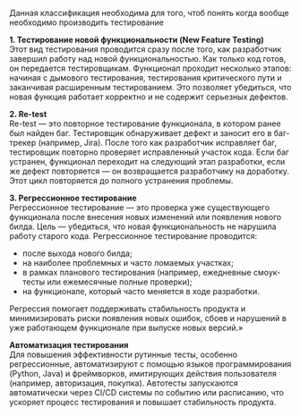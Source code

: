 Данная классификация необходима для того, чтоб понять когда вообще необходимо производить тестирование

**1. Тестирование новой функциональности (New Feature Testing)**  
Этот вид тестирования проводится сразу после того, как разработчик завершил работу над новой функциональностью. Как только код готов, он передается тестировщикам. Функционал проходит несколько этапов: начиная с дымового тестирования, тестирования критического пути и заканчивая расширенным тестированием. Это позволяет убедиться, что новая функция работает корректно и не содержит серьезных дефектов.

**2. Re-test**  
Re-test — это повторное тестирование функционала, в котором ранее был найден баг. Тестировщик обнаруживает дефект и заносит его в баг-трекер (например, Jira). После того как разработчик исправляет баг, тестировщик повторно проверяет исправленный участок кода. Если баг устранен, функционал переходит на следующий этап разработки, если же дефект повторяется — он возвращается разработчику на доработку. Этот цикл повторяется до полного устранения проблемы.

**3. Регрессионное тестирование**  
Регрессионное тестирование — это проверка уже существующего функционала после внесения новых изменений или появления нового билда. Цель — убедиться, что новая функциональность не нарушила работу старого кода. Регрессионное тестирование проводится:

- после выхода нового билда;
- на наиболее проблемных и часто ломаемых участках;
- в рамках планового тестирования (например, ежедневные смоук-тесты или ежемесячные полные проверки);
- на функционале, который часто меняется в ходе разработки.

Регрессия помогает поддерживать стабильность продукта и минимизировать риски появления новых ошибок, сбоев и нарушений в уже работающем функционале при выпуске новых версий.» 

**Автоматизация тестирования**  
Для повышения эффективности рутинные тесты, особенно регрессионные, автоматизируют с помощью языков программирования (Python, Java) и фреймворков, имитирующих действия пользователя (например, авторизация, покупка). Автотесты запускаются автоматически через CI/CD системы по событию или расписанию, что ускоряет процесс тестирования и повышает стабильность продукта.